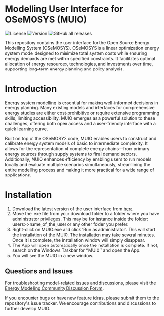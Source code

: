 # Modelling User Interface for OSeMOSYS (MUIO)

![License](https://img.shields.io/github/license/OSeMOSYS/MUIO)
![Version](https://img.shields.io/github/v/release/OSeMOSYS/MUIO)
![GitHub all releases](https://img.shields.io/github/downloads/OSeMOSYS/MUIO/total)

This repository contains the user interface for the Open Source Energy Modelling System (OSeMOSYS). OSeMOSYS is a linear optimization energy system model designed to minimize total system costs while ensuring energy demands are met within specified constraints. It facilitates optimal allocation of energy resources, technologies, and investments over time, supporting long-term energy planning and policy analysis.

# Introduction

Energy system modelling is essential for making well-informed decisions in energy planning. Many existing models and interfaces for comprehensive energy studies are either cost-prohibitive or require extensive programming skills, limiting accessibility. MUIO emerges as a powerful solution to these challenges, offering both open access and a user-friendly interface with a quick learning curve.

Built on top of the OSeMOSYS code, MUIO enables users to construct and calibrate energy system models of basic to intermediate complexity. It allows for the representation of complete energy chains—from primary energy sources through supply systems to final demand sectors. Additionally, MUIO enhances efficiency by enabling users to run models locally and evaluate multiple scenarios simultaneously, streamlining the entire modelling process and making it more practical for a wide range of applications.

# Installation

1.	Download the latest version of the user interface from [here](https://forms.office.com/Pages/ResponsePage.aspx?id=wE8mz7iun0SQVILORFQISwwn5YyR7ONHs-3JdG3f5AFUODlJOEQwWTBXMlRRNFUwNEpUTUZYQ1RXOS4u). 
2.	Move the .exe file from your download folder to a folder where you have administrator privileges. This may be for instance inside the folder: users>>name_of_the_user or any other folder you prefer. 
3.	Right-click on MUIO.exe and click ‘Run as administrator’. This will start the installation of the MUIO. The installation may take several minutes. Once it is complete, the installation window will simply disappear. 
4.	The App will open automatically once the installation is complete. If not, search on the Windows Taskbar for ‘’MUIO’’ and open the App. 
5.	You will see the MUIO in a new window. 

## Questions and Issues

For troubleshooting model-related issues and discussions, please visit the [Energy Modelling Community Discussion Forum](https://forum.u4ria.org/). 

If you encounter bugs or have new feature ideas, please submit them to the repository's issue tracker. We encourage contributions and discussions to further develop MUIO.
